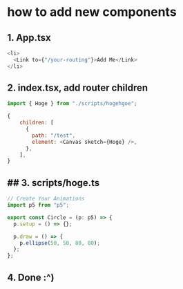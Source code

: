 # how to add new components

## 1. App.tsx

```js
<li>
  <Link to={"/your-routing"}>Add Me</Link>
</li>
```

## 2. index.tsx, add router children

```js
import { Hoge } from "./scripts/hogehgoe";

{
    children: [
      {
        path: "/test",
        element: <Canvas sketch={Hoge} />,
      },
    ],
}
```

## ## 3. scripts/hoge.ts

```js
// Create Your Animations
import p5 from "p5";

export const Circle = (p: p5) => {
  p.setup = () => {};

  p.draw = () => {
    p.ellipse(50, 50, 80, 80);
  };
};
```

## 4. Done :^)
